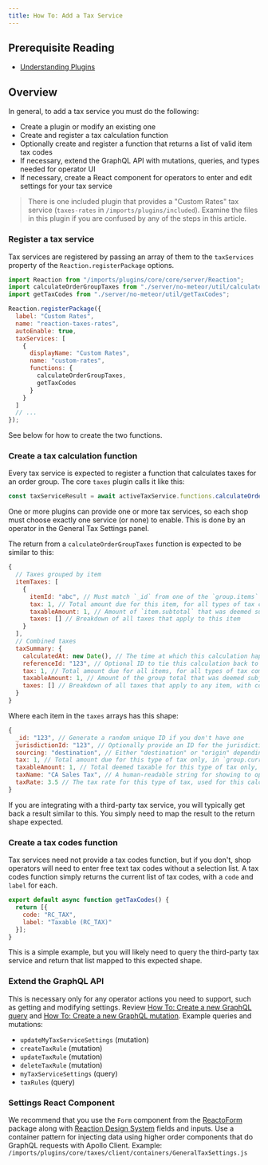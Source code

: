 ```yaml
---
title: How To: Add a Tax Service
---
```


## Prerequisite Reading
- [Understanding Plugins](./core-plugins-intro.md)

## Overview
In general, to add a tax service you must do the following:
- Create a plugin or modify an existing one
- Create and register a tax calculation function
- Optionally create and register a function that returns a list of valid item tax codes
- If necessary, extend the GraphQL API with mutations, queries, and types needed for operator UI
- If necessary, create a React component for operators to enter and edit settings for your tax service

> There is one included plugin that provides a "Custom Rates" tax service (`taxes-rates` in `/imports/plugins/included`). Examine the files in this plugin if you are confused by any of the steps in this article.

### Register a tax service

Tax services are registered by passing an array of them to the `taxServices` property of the `Reaction.registerPackage` options.

```js
import Reaction from "/imports/plugins/core/core/server/Reaction";
import calculateOrderGroupTaxes from "./server/no-meteor/util/calculateOrderGroupTaxes";
import getTaxCodes from "./server/no-meteor/util/getTaxCodes";

Reaction.registerPackage({
  label: "Custom Rates",
  name: "reaction-taxes-rates",
  autoEnable: true,
  taxServices: [
    {
      displayName: "Custom Rates",
      name: "custom-rates",
      functions: {
        calculateOrderGroupTaxes,
        getTaxCodes
      }
    }
  ]
  // ...
});
```

See below for how to create the two functions.

### Create a tax calculation function

Every tax service is expected to register a function that calculates taxes for an order group. The core `taxes` plugin calls it like this:

```js
const taxServiceResult = await activeTaxService.functions.calculateOrderGroupTaxes({ context, group });
```

One or more plugins can provide one or more tax services, so each shop must choose exactly one service (or none) to enable. This is done by an operator in the General Tax Settings panel.

The return from a `calculateOrderGroupTaxes` function is expected to be similar to this:

```js
{
  // Taxes grouped by item
  itemTaxes: [
    {
      itemId: "abc", // Must match `_id` from one of the `group.items`
      tax: 1, // Total amount due for this item, for all types of tax combined, in `group.currencyCode`
      taxableAmount: 1, // Amount of `item.subtotal` that was deemed subject to taxation, in `group.currencyCode`
      taxes: [] // Breakdown of all taxes that apply to this item
    }
  ],
  // Combined taxes
  taxSummary: {
    calculatedAt: new Date(), // The time at which this calculation happened
    referenceId: "123", // Optional ID to tie this calculation back to an external system
    tax: 1, // Total amount due for all items, for all types of tax combined, in `group.currencyCode`
    taxableAmount: 1, // Amount of the group total that was deemed subject to taxation, in `group.currencyCode`
    taxes: [] // Breakdown of all taxes that apply to any item, with combined values for all items they applied to
  }
}
```

Where each item in the `taxes` arrays has this shape:

```js
{
  _id: "123", // Generate a random unique ID if you don't have one
  jurisdictionId: "123", // Optionally provide an ID for the jurisdiction this tax is for. Not currently used by core.
  sourcing: "destination", // Either "destination" or "origin" depending on which address triggered this tax
  tax: 1, // Total amount due for this type of tax only, in `group.currencyCode`
  taxableAmount: 1, // Total deemed taxable for this type of tax only, in `group.currencyCode`
  taxName: "CA Sales Tax", // A human-readable string for showing to operators and customers in the UI
  taxRate: 3.5 // The tax rate for this type of tax, used for this calculation
}
```

If you are integrating with a third-party tax service, you will typically get back a result similar to this. You simply need to map the result to the return shape expected.

### Create a tax codes function

Tax services need not provide a tax codes function, but if you don't, shop operators will need to enter free text tax codes without a selection list. A tax codes function simply returns the current list of tax codes, with a `code` and `label` for each.

```js
export default async function getTaxCodes() {
  return [{
    code: "RC_TAX",
    label: "Taxable (RC_TAX)"
  }];
}
```

This is a simple example, but you will likely need to query the third-party tax service and return that list mapped to this expected shape.

### Extend the GraphQL API

This is necessary only for any operator actions you need to support, such as getting and modifying settings. Review [How To: Create a new GraphQL query](./graphql-create-query.md) and [How To: Create a new GraphQL mutation](./graphql-create-mutation.md). Example queries and mutations:
- `updateMyTaxServiceSettings` (mutation)
- `createTaxRule` (mutation)
- `updateTaxRule` (mutation)
- `deleteTaxRule` (mutation)
- `myTaxServiceSettings` (query)
- `taxRules` (query)

### Settings React Component

We recommend that you use the `Form` component from the [ReactoForm](http://composableforms.com/reacto-form/) package along with [Reaction Design System](https://designsystem.reactioncommerce.com) fields and inputs. Use a container pattern for injecting data using higher order components that do GraphQL requests with Apollo Client. Example: `/imports/plugins/core/taxes/client/containers/GeneralTaxSettings.js`
